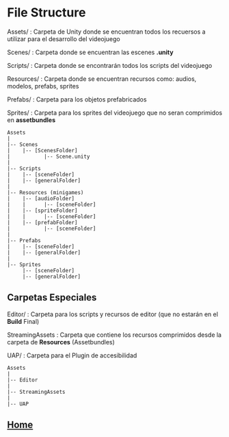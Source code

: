 # File Structure

Assets/
: Carpeta de Unity donde se encuentran todos los recuersos a utilizar para el desarrollo del videojuego

Scenes/
: Carpeta donde se encuentran las escenes **.unity**

Scripts/
: Carpeta donde se encontrarán todos los scripts del videojuego

Resources/
: Carpeta donde se encuentran recursos como: audios, modelos, prefabs, sprites

Prefabs/
: Carpeta para los objetos prefabricados

Sprites/
: Carpeta para los sprites del videojuego que no seran comprimidos en **assetbundles**

```
Assets
|
|-- Scenes
|    |-- [ScenesFolder]
|           |-- Scene.unity
|
|-- Scripts
|    |-- [sceneFolder]
|    |-- [generalFolder]
|
|-- Resources (minigames)
|    |-- [audioFolder]
|    |      |-- [sceneFolder]
|    |-- [spriteFolder]
|    |      |-- [sceneFolder]
|    |-- [prefabFolder]
|           |-- [sceneFolder]
|
|-- Prefabs
|    |-- [sceneFolder]
|    |-- [generalFolder]
|
|-- Sprites
     |-- [sceneFolder]
     |-- [generalFolder]
```
## Carpetas Especiales

Editor/
: Carpeta para los scripts y recursos de editor (que no estarán en el **Build** Final)

StreamingAssets
: Carpeta que contiene los recursos comprimidos desde la carpeta de **Resources** (Assetbundles)

UAP/
: Carpeta para el Plugin de accesibilidad

```
Assets
|
|-- Editor
|
|-- StreamingAssets
|
|-- UAP
```


## [Home](./index.md)